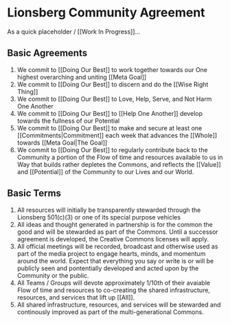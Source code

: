 # Lionsberg Community Agreement
As a quick placeholder / [[Work In Progress]]... 

## Basic Agreements
1. We commit to [[Doing Our Best]] to work together towards our One highest overarching and uniting [[Meta Goal]]  
2. We commit to [[Doing Our Best]] to discern and do the [[Wise Right Thing]]
3. We commit to [[Doing Our Best]] to Love, Help, Serve, and Not Harm One Another  
5. We commit to [[Doing Our Best]] to [[Help One Another]] develop towards the fullness of our Potential  
6. We commit to [[Doing Our Best]] to make and secure at least one [[Commitments|Commitment]] each week that advances the [[Whole]] towards [[Meta Goal|The Goal]] 
7.  We commit to [[Doing Our Best]] to regularly contribute back to the Community a portion of the Flow of time and resources available to us in Way that builds rather depletes the Commons, and reflects the [[Value]] and [[Potential]] of the Community to our Lives and our World.

## Basic Terms 
1. All resources will initially be transparently stewarded through the Lionsberg 501(c)(3) or one of its special purpose vehicles 
2. All ideas and thought generated in partnership is for the common the good and will be stewarded as part of the Commons. Until a successor agreement is developed, the Creative Commons licenses will apply. 
3. All official meetings will be recorded, broadcast and otherwise used as part of the media project to engage hearts, minds, and momentum around the world. Expect that everything you say or write is or will be publicly seen and pontentially developed and acted upon by the Community or the public.  
4. All Teams / Groups will devote approximately 1/10th of their avaiable Flow of time and resources to co-creating the shared infrastructure, resources, and services that lift up [[All]]. 
5. All shared infrastructure, resources, and services will be stewarded and continously improved as part of the multi-generational Commons. 

